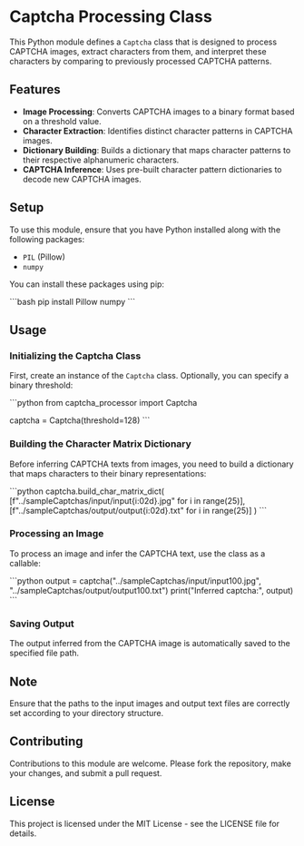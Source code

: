 
# Captcha Processing Class

This Python module defines a `Captcha` class that is designed to process CAPTCHA images, extract characters from them, and interpret these characters by comparing to previously processed CAPTCHA patterns.

## Features

- **Image Processing**: Converts CAPTCHA images to a binary format based on a threshold value.
- **Character Extraction**: Identifies distinct character patterns in CAPTCHA images.
- **Dictionary Building**: Builds a dictionary that maps character patterns to their respective alphanumeric characters.
- **CAPTCHA Inference**: Uses pre-built character pattern dictionaries to decode new CAPTCHA images.

## Setup

To use this module, ensure that you have Python installed along with the following packages:
- `PIL` (Pillow)
- `numpy`

You can install these packages using pip:

\```bash
pip install Pillow numpy
\```

## Usage

### Initializing the Captcha Class

First, create an instance of the `Captcha` class. Optionally, you can specify a binary threshold:

\```python
from captcha_processor import Captcha

captcha = Captcha(threshold=128)
\```

### Building the Character Matrix Dictionary

Before inferring CAPTCHA texts from images, you need to build a dictionary that maps characters to their binary representations:

\```python
captcha.build_char_matrix_dict(
    [f"../sampleCaptchas/input/input{i:02d}.jpg" for i in range(25)],
    [f"../sampleCaptchas/output/output{i:02d}.txt" for i in range(25)]
)
\```

### Processing an Image

To process an image and infer the CAPTCHA text, use the class as a callable:

\```python
output = captcha("../sampleCaptchas/input/input100.jpg", "../sampleCaptchas/output/output100.txt")
print("Inferred captcha:", output)
\```

### Saving Output

The output inferred from the CAPTCHA image is automatically saved to the specified file path.

## Note

Ensure that the paths to the input images and output text files are correctly set according to your directory structure.

## Contributing

Contributions to this module are welcome. Please fork the repository, make your changes, and submit a pull request.

## License

This project is licensed under the MIT License - see the LICENSE file for details.

